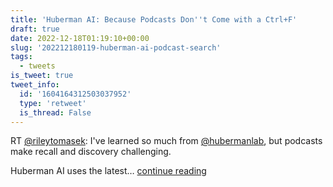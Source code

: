 ```yaml
---
title: 'Huberman AI: Because Podcasts Don''t Come with a Ctrl+F'
draft: true
date: 2022-12-18T01:19:10+00:00
slug: '202212180119-huberman-ai-podcast-search'
tags:
  - tweets
is_tweet: true
tweet_info:
  id: '1604164312503037952'
  type: 'retweet'
  is_thread: False
---
```




RT [@rileytomasek](https://x.com/rileytomasek): I've learned so much from [@hubermanlab](https://x.com/hubermanlab), but podcasts make recall and discovery challenging.

Huberman AI uses the latest… [continue reading](https://x.com/sytelus/status/1604164312503037952)
